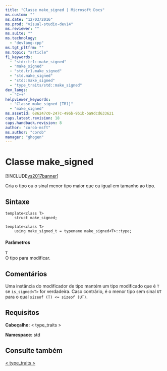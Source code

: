 ```yaml
---
title: "Classe make_signed | Microsoft Docs"
ms.custom: ""
ms.date: "12/03/2016"
ms.prod: "visual-studio-dev14"
ms.reviewer: ""
ms.suite: ""
ms.technology: 
  - "devlang-cpp"
ms.tgt_pltfrm: ""
ms.topic: "article"
f1_keywords: 
  - "std::tr1::make_signed"
  - "make_signed"
  - "std.tr1.make_signed"
  - "std.make_signed"
  - "std::make_signed"
  - "type_traits/std::make_signed"
dev_langs: 
  - "C++"
helpviewer_keywords: 
  - "Classe make_signed [TR1]"
  - "make_signed"
ms.assetid: 686247c0-247c-496b-9b1b-ba9dcd633621
caps.latest.revision: 18
caps.handback.revision: 8
author: "corob-msft"
ms.author: "corob"
manager: "ghogen"
---
```

# Classe make_signed
[!INCLUDE[vs2017banner](../assembler/inline/includes/vs2017banner.md)]

Cria o tipo ou o sinal menor tipo maior que ou igual em tamanho ao tipo.  
  
## Sintaxe  
  
```  
template<class T>  
    struct make_signed;  
  
template<class T>  
    using make_signed_t = typename make_signed<T>::type;  
```  
  
#### Parâmetros  
 `T`  
 O tipo para modificar.  
  
## Comentários  
 Uma instância do modificador de tipo mantém um tipo modificado que é `T` se `is_signed<T>` for verdadeira. Caso contrário, é o menor tipo sem sinal `UT` para o qual `sizeof (T) <= sizeof (UT)`.  
  
## Requisitos  
 **Cabeçalho:** \< type\_traits \>  
  
 **Namespace:** std  
  
## Consulte também  
 [\< type\_traits \>](../standard-library/type-traits.md)